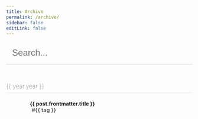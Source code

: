 ```yaml
---
title: Archive
permalink: /archive/
sidebar: false
editLink: false
---
```


<input class="search-box" type="text" v-model="search" placeholder="Search...">

<div v-for="year in years">

<h3 class="year-title">{{ year.year }}</h3>

<div class="archive-post" v-for="post in year.posts">

<h4 class="archive-post__title">
<a :href="post.path">{{ post.frontmatter.title }}</a>
</h4>

<div class="archive-post__metadata">
<DateTime class="archive-post__date" :time="post.frontmatter.date" format="YYYY-MM-DD" />
<span class="tag" v-for="tag in (post.frontmatter?.tags || [])">#{{ tag }}</span>
</div>

</div>

</div>

<script lang="ts">
import {onMounted, ref, reactive, computed} from 'vue'
import {usePagesData} from '@vuepress/client'

export default {
    setup() {
        const posts = reactive([])
        const search = ref(null)

        const years = computed(() => {
            const foundPosts = posts.filter(post => !search.value
                || post.frontmatter.title.toLowerCase().includes(search.value.toLowerCase())
                || (post.frontmatter.categories || []).some(category => category.includes(search.value.toLowerCase()))
                || (post.frontmatter.tags || []).some(tag => tag.includes(search.value.toLowerCase())))

            const yearsLookup = foundPosts.reduce((years, post) => {
                const year = new Date(post.frontmatter.date).getFullYear()

                years[year] = years[year] || []
                years[year].push(post)

                return years
            }, {})

            const yearsList = Object.keys(yearsLookup).map(year => ({
                year,
                posts: yearsLookup[year]
            }))

            yearsList.sort((a, b) => b.year - a.year)

            return yearsList
        })

        onMounted(() => {
            Promise.all(Object.values(usePagesData().value).map(get => get()))
                .then(pages => {
                    const postsPages = pages.filter(page => page.filePathRelative?.startsWith("posts/") && page.filePathRelative !== "posts/README.md")
                    postsPages.sort((a, b) => b.filePathRelative > a.filePathRelative ? 1 : -1)

                    posts.push(...postsPages)
                })
        })

        return {
            search,
            years
        }
    }
}
</script>

<style>
    input.search-box {
        width: 100%;
        border: none;
        border-bottom: 2px solid rgba(180, 180, 180, 0.3);
        padding: 1rem;
        font-size: 1.5rem;

        transition: border-bottom 0.2s ease-in-out;
        color: var(--c-text);
        background-color: transparent;
    }

    input.search-box:hover {
        border-bottom: 2px solid rgba(180, 180, 180, 0.5);
    }

    input.search-box:focus {
        border-bottom: 2px solid #1FB3FF;
        outline: none;
    }

    .year-title {
        font-weight: lighter;
        margin-top: 3rem;
        padding-bottom: 0.5rem;
        border-bottom: 1px solid rgba(180, 180, 180, 0.3);
    }

    .tag {
        font-size: 0.9rem;
        font-weight: bold;
        margin: 0 5px;
    }

    .archive-post {
        margin-left: 4rem;
    }

    .archive-post__title {
        margin-bottom: 0;
    }

    .archive-post__title a {
        color: var(--c-text);
    }

    .archive-post__metadata {

    }

    .archive-post__date {
        font-size: 0.9rem;
        opacity: 0.7;
    }
</style>